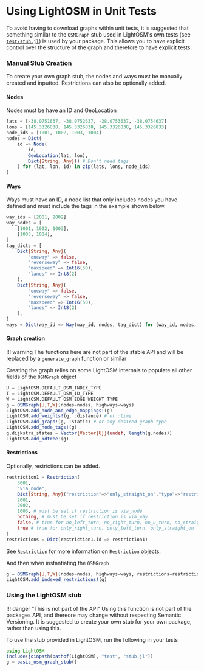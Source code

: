 # Using LightOSM in Unit Tests

To avoid having to download graphs within unit tests, it is suggested that something
similar to the `OSMGraph` stub used in LightOSM's own tests (see [`test/stub.jl`](https://github.com/DeloitteDigitalAPAC/LightOSM.jl/blob/master/test/stub.jl)) is
used by your package. This allows you to have explicit control over the structure of
the graph and therefore to have explicit tests.

### Manual Stub Creation

To create your own graph stub, the nodes and ways must be manually created and inputted.
Restrictions can also be optionally added.

#### Nodes

Nodes must be have an ID and GeoLocation

```julia
lats = [-38.0751637, -38.0752637, -38.0753637, -38.0754637]
lons = [145.3326838, 145.3326838, 145.3326838, 145.3326833]
node_ids = [1001, 1002, 1003, 1004]
nodes = Dict(
    id => Node(
        id,
        GeoLocation(lat, lon),
        Dict{String, Any}() # Don't need tags
    ) for (lat, lon, id) in zip(lats, lons, node_ids)
)
```

#### Ways

Ways must have an ID, a node list that only includes nodes you have defined and
must include the tags in the example shown below.

```julia
way_ids = [2001, 2002]
way_nodes = [
    [1001, 1002, 1003],
    [1003, 1004],
]
tag_dicts = [
    Dict{String, Any}(
        "oneway" => false,
        "reverseway" => false,
        "maxspeed" => Int16(50),
        "lanes" => Int8(2)
    ),
    Dict{String, Any}(
        "oneway" => false,
        "reverseway" => false,
        "maxspeed" => Int16(50),
        "lanes" => Int8(2)
    ),
]
ways = Dict(way_id => Way(way_id, nodes, tag_dict) for (way_id, nodes, tag_dict) in zip(way_ids, way_nodes, tag_dicts))
```

#### Graph creation

!!! warning
    The functions here are not part of the stable API and will be replaced by a `generate_graph` function or similar

Creating the graph relies on some LightOSM internals to populate all other fields of the `OSMGraph` object

```julia
U = LightOSM.DEFAULT_OSM_INDEX_TYPE
T = LightOSM.DEFAULT_OSM_ID_TYPE
W = LightOSM.DEFAULT_OSM_EDGE_WEIGHT_TYPE
g = OSMGraph{U,T,W}(nodes=nodes, highways=ways)
LightOSM.add_node_and_edge_mappings!(g)
LightOSM.add_weights!(g, :distance) # or :time
LightOSM.add_graph!(g, :static) # or any desired graph type
LightOSM.add_node_tags!(g)
g.dijkstra_states = Vector{Vector{U}}(undef, length(g.nodes))
LightOSM.add_kdtree!(g)
```

#### Restrictions

Optionally, restrictions can be added.

```julia
restriction1 = Restriction(
    3001,
    "via_node",
    Dict{String, Any}("restriction"=>"only_straight_on","type"=>"restriction"),
    2001,
    2002,
    1003, # must be set if restriction is via_node
    nothing, # must be set if restriction is via_way
    false, # true for no_left_turn, no_right_turn, no_u_turn, no_straight_on
    true # true for only_right_turn, only_left_turn, only_straight_on
)
restrictions = Dict(restriction1.id => restriction1)
```

See [`Restriction`](@ref) for more information on `Restriction` objects.

And then when instantiating the `OSMGraph`

```julia
g = OSMGraph{U,T,W}(nodes=nodes, highways=ways, restrictions=restrictions)
LightOSM.add_indexed_restrictions!(g)
```

### Using the LightOSM stub

!!! danger "This is not part of the API"
    Using this function is not part of the packages API, and thereore may change without respecting Semantic Versioning. It is suggested to create your own stub for your own package, rather than using this.

To use the stub provided in LightOSM, run the following in your tests

```julia
using LightOSM
include(joinpath(pathof(LightOSM), "test", "stub.jl"))
g = basic_osm_graph_stub()
```